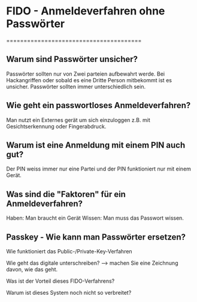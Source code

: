 # FIDO - Anmeldeverfahren ohne Passwörter
=======================================

## Warum sind Passwörter unsicher?
Passwörter sollten nur von Zwei parteien aufbewahrt werde. Bei Hackangriffen oder sobald es eine Dritte Person mitbekommt ist es unsicher. Passwörter sollten immer unterschiedlich sein.


## Wie geht ein passwortloses Anmeldeverfahren?
Man nutzt ein Externes gerät um sich einzuloggen z.B. mit Gesichtserkennung oder Fingerabdruck.


## Warum ist eine Anmeldung mit einem PIN auch gut?
Der PIN weiss immer nur eine Partei und der PIN funktioniert nur mit einem Gerät.


## Was sind die "Faktoren" für ein Anmeldeverfahren?
Haben: Man braucht ein Gerät
Wissen: Man muss das Passwort wissen.

<td></td>


Passkey - Wie kann man Passwörter ersetzen?
-------------------------------------------

Wie funktioniert das Public-/Private-Key-Verfahren

Wie geht das digitale unterschreiben?
--> machen Sie eine Zeichnung davon, wie das geht.

Was ist der Vorteil dieses FIDO-Verfahrens?

Warum ist dieses System noch nicht so verbreitet?
